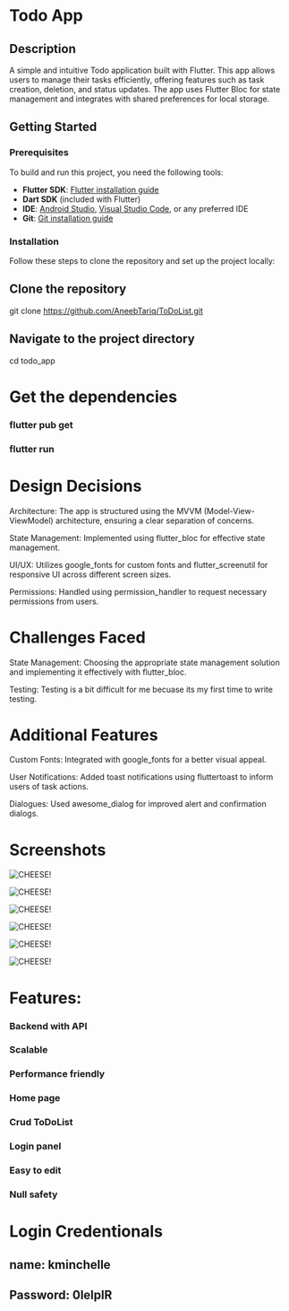 # Todo App

## Description
A simple and intuitive Todo application built with Flutter. This app allows users to manage their tasks efficiently, offering features such as task creation, deletion, and status updates. The app uses Flutter Bloc for state management and integrates with shared preferences for local storage.

## Getting Started

### Prerequisites
To build and run this project, you need the following tools:

- **Flutter SDK**: [Flutter installation guide](https://flutter.dev/docs/get-started/install)
- **Dart SDK** (included with Flutter)
- **IDE**: [Android Studio](https://developer.android.com/studio), [Visual Studio Code](https://code.visualstudio.com/), or any preferred IDE
- **Git**: [Git installation guide](https://git-scm.com/book/en/v2/Getting-Started-Installing-Git)

### Installation
Follow these steps to clone the repository and set up the project locally:

## Clone the repository
git clone https://github.com/AneebTariq/ToDoList.git

## Navigate to the project directory
cd todo_app

# Get the dependencies
### flutter pub get
### flutter run


# Design Decisions

 Architecture: The app is structured using the MVVM (Model-View-ViewModel) architecture, ensuring a clear separation of concerns.

 State Management: Implemented using flutter_bloc for effective state management.

 UI/UX: Utilizes google_fonts for custom fonts and flutter_screenutil for responsive UI across different screen sizes.

 Permissions: Handled using permission_handler to request necessary permissions from users.


# Challenges Faced

 State Management: Choosing the appropriate state management solution and implementing it effectively with flutter_bloc.

 Testing: Testing is a bit difficult for me becuase its my first time to write testing.


# Additional Features

 Custom Fonts: Integrated with google_fonts for a better visual appeal.

 User Notifications: Added toast notifications using fluttertoast to inform users of task actions.

 Dialogues: Used awesome_dialog for improved alert and confirmation dialogs.


# Screenshots

![CHEESE!](assets/images/splash_image.jpg)

![CHEESE!](assets/images/login_image.jpg)

![CHEESE!](assets/images/home_image.jpg)

![CHEESE!](assets/images/add_todo_image.jpg)

![CHEESE!](assets/images/update_todo_image.jpg)

![CHEESE!](assets/images/delete_todo_image.jpg)

# Features:

### Backend with API
### Scalable
### Performance friendly
### Home page
### Crud ToDoList
### Login panel
### Easy to edit
### Null safety

# Login Credentionals

## name: kminchelle

## Password: 0lelplR
